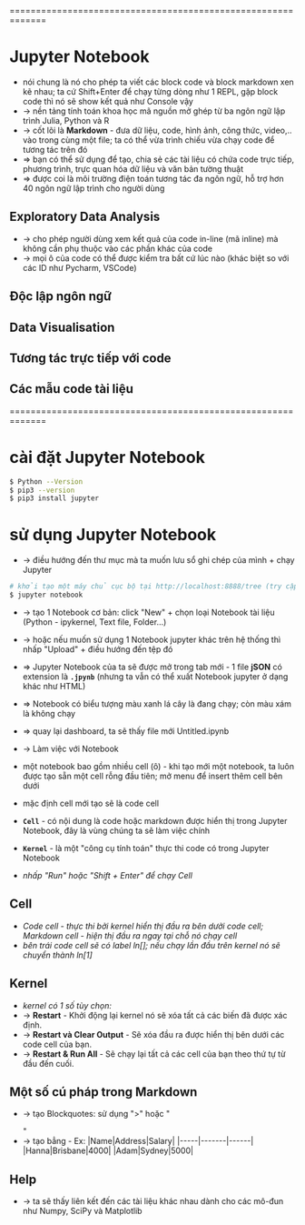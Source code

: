=============================================================
# Jupyter Notebook
* nói chung là nó cho phép ta viết các block code và block markdown xen kẽ nhau; ta cứ Shift+Enter để chạy từng dòng như 1 REPL, gặp block code thì nó sẽ show kết quả như Console vậy 
* -> nền tảng tính toán khoa học mã nguồn mở ghép từ ba ngôn ngữ lập trình Julia, Python và R
* -> cốt lõi là **Markdown** - đưa dữ liệu, code, hình ảnh, công thức, video,.. vào trong cùng một file; ta có thể vừa trình chiếu vừa chạy code để tương tác trên đó
* => bạn có thể sử dụng để tạo, chia sẻ các tài liệu có chứa code trực tiếp, phương trình, trực quan hóa dữ liệu và văn bản tường thuật
* => được coi là môi trường điện toán tương tác đa ngôn ngữ, hỗ trợ hơn 40 ngôn ngữ lập trình cho người dùng

## Exploratory Data Analysis
* -> cho phép người dùng xem kết quả của code in-line (mã inline) mà không cần phụ thuộc vào các phần khác của code
* -> mọi ô của code có thể được kiểm tra bất cứ lúc nào (khác biệt so với các ID như Pycharm, VSCode)

## Độc lập ngôn ngữ

## Data Visualisation

## Tương tác trực tiếp với code

##  Các mẫu code tài liệu

=============================================================
# cài đặt Jupyter Notebook

```bash
$ Python --Version
$ pip3 --version
$ pip3 install jupyter
```

# sử dụng Jupyter Notebook

* -> điều hướng đến thư mục mà ta muốn lưu sổ ghi chép của mình + chạy Jupyter
```bash
# khởi tạo một máy chủ cục bộ tại http://localhost:8888/tree (try cập Browser để xem)
$ jupyter notebook
```

* -> tạo 1 Notebook cơ bản: click "New" + chọn loại Notebook tài liệu (Python - ipykernel, Text file, Folder...)
* -> hoặc nếu muốn sử dụng 1 Notebook jupyter khác trên hệ thống thì nhấp "Upload" + điều hướng đến tệp đó
* => Jupyter Notebook của ta sẽ được mở trong tab mới - 1 file **jSON** có extension là **`.jpynb`** (nhưng ta vẫn có thể xuất Notebook jupyter ở dạng khác như HTML)
* => Notebook có biểu tượng màu xanh lá cây là đang chạy; còn màu xám là không chạy
* => quay lại dashboard, ta sẽ thấy file mới Untitled.ipynb 

* -> Làm việc với Notebook
* một notebook bao gồm nhiều cell (ô) - khi tạo mới một notebook, ta luôn được tạo sẵn một cell rỗng đầu tiên; mở menu để insert thêm cell bên dưới
* mặc định cell mới tạo sẽ là code cell
* **`Cell`** - có nội dung là code hoặc markdown được hiển thị trong Jupyter Notebook, đây là vùng chúng ta sẽ làm việc chính
* **`Kernel`** - là một "công cụ tính toán" thực thi code có trong Jupyter Notebook
* _nhấp "Run" hoặc "Shift + Enter" để chạy Cell_

## Cell
* _Code cell - thực thi bởi kernel hiển thị đầu ra bên dưởi code cell; Markdown cell - hiện thị đầu ra ngay tại chỗ nó chạy cell_
* _bên trái code cell sẽ có label ln[]; nếu chạy lần đầu trên kernel nó sẽ chuyển thành ln[1]_

## Kernel
* _kernel có 1 số tùy chọn:_
* -> **Restart** - Khởi động lại kernel nó sẽ xóa tất cả các biến đã được xác định.
* -> **Restart và Clear Output** - Sẽ xóa đầu ra được hiển thị bên dưới các code cell của bạn.
* -> **Restart & Run All** - Sẽ chạy lại tất cả các cell của bạn theo thứ tự từ đầu đến cuối.

## Một số cú pháp trong Markdown
* -> tạo Blockquotes: sử dụng ">" hoặc "<blockquote></blockquote>"
* -> tạo bẳng - Ex: |Name|Address|Salary| |-----|-------|------| |Hanna|Brisbane|4000| |Adam|Sydney|5000|

## Help
* -> ta sẽ thấy liên kết đến các tài liệu khác nhau dành cho các mô-đun như Numpy, SciPy và Matplotlib

